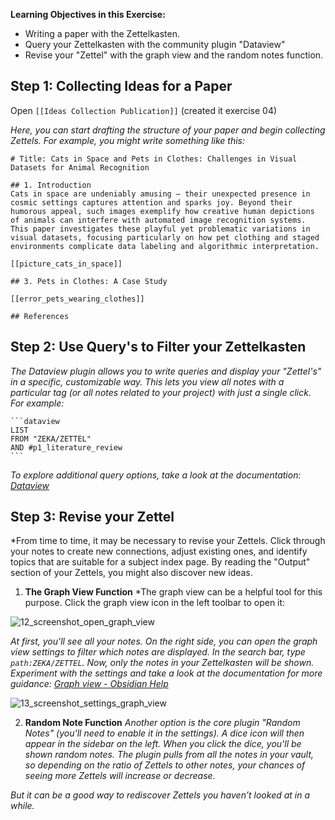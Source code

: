 
**Learning Objectives in this Exercise:**

- Writing a paper with the Zettelkasten.
- Query your Zettelkasten with the community plugin "Dataview"
- Revise your "Zettel" with the graph view and the random notes function.
## Step 1: Collecting Ideas for a Paper

Open `[[Ideas Collection Publication]]` (created it exercise 04)

*Here, you can start drafting the structure of your paper and begin collecting Zettels. For example, you might write something like this:*

```
# Title: Cats in Space and Pets in Clothes: Challenges in Visual Datasets for Animal Recognition

## 1. Introduction
Cats in space are undeniably amusing — their unexpected presence in cosmic settings captures attention and sparks joy. Beyond their humorous appeal, such images exemplify how creative human depictions of animals can interfere with automated image recognition systems. This paper investigates these playful yet problematic variations in visual datasets, focusing particularly on how pet clothing and staged environments complicate data labeling and algorithmic interpretation.

[[picture_cats_in_space]]

## 3. Pets in Clothes: A Case Study

[[error_pets_wearing_clothes]]

## References

```

## Step 2: Use Query's to Filter your Zettelkasten

*The Dataview plugin allows you to write queries and display your "Zettel's" in a specific, customizable way. This lets you view all notes with a particular tag (or all notes related to your project) with just a single click. For example:*


	```dataview 
	LIST 
	FROM "ZEKA/ZETTEL"
	AND #p1_literature_review 
	```

*To explore additional query options, take a look at the documentation: [Dataview](https://blacksmithgu.github.io/obsidian-dataview/)*
## Step 3: Revise your Zettel 

*From time to time, it may be necessary to revise your Zettels. Click through your notes to create new connections, adjust existing ones, and identify topics that are suitable for a subject index page. By reading the "Output" section of your Zettels, you might also discover new ideas.

1. **The Graph View Function**
*The graph view can be a helpful tool for this purpose. Click the graph view icon in the left toolbar to open it:

![12_screenshot_open_graph_view](https://github.com/user-attachments/assets/a08351bd-5834-4796-a862-3b6a3b4c405b)

*At first, you'll see all your notes. On the right side, you can open the graph view settings to filter which notes are displayed. In the search bar, type `path:ZEKA/ZETTEL`. Now, only the notes in your Zettelkasten will be shown. Experiment with the settings and take a look at the documentation for more guidance: [Graph view - Obsidian Help](https://help.obsidian.md/plugins/graph)*

![13_screenshot_settings_graph_view](https://github.com/user-attachments/assets/80ad0cc2-82b4-4609-bbdf-5a53c374efc2)

2. **Random Note Function**
*Another option is the core plugin "Random Notes" (you'll need to enable it in the settings). A dice icon will then appear in the sidebar on the left. When you click the dice, you'll be shown random notes. The plugin pulls from all the notes in your vault, so depending on the ratio of Zettels to other notes, your chances of seeing more Zettels will increase or decrease.*

*But it can be a good way to rediscover Zettels you haven’t looked at in a while.*
